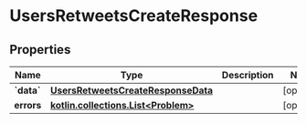 
# UsersRetweetsCreateResponse

## Properties
Name | Type | Description | Notes
------------ | ------------- | ------------- | -------------
**&#x60;data&#x60;** | [**UsersRetweetsCreateResponseData**](UsersRetweetsCreateResponseData.md) |  |  [optional]
**errors** | [**kotlin.collections.List&lt;Problem&gt;**](Problem.md) |  |  [optional]



